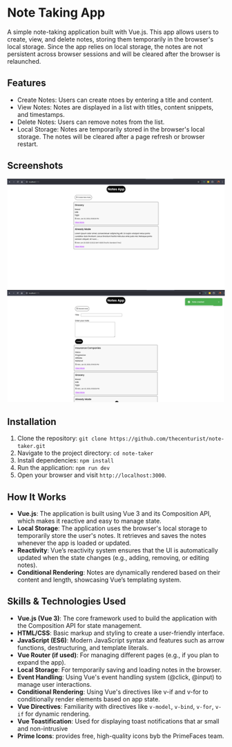 # Note Taking App

A simple note-taking application built with Vue.js. This app allows users to create, view, and delete notes, storing them temporarily in the browser's local storage. Since the app relies on local storage, the notes are not persistent across browser sessions and will be cleared after the browser is relaunched.

## Features
* Create Notes: Users can create ntoes by entering a title and content.
* View Notes: Notes are displayed in a list with titles, content snippets, and timestamps.
* Delete Notes: Users can remove notes from the list.
* Local Storage: Notes are temporarily stored in the browser's local storage. The notes will be cleared after a page refresh or browser restart.

## Screenshots
![Screenshot_One](screen_one.png)
![Screenshot_Two](screen_two.png)

## Installation
1. Clone the repository:
`git clone https://github.com/thecenturist/note-taker.git`
2. Navigate to the project directory:
`cd note-taker`
3. Install dependencies:
`npm install`
4. Run the application:
`npm run dev`
5. Open your browser and visit `http://localhost:3000`.

## How It Works
* **Vue.js**: The application is built using Vue 3 and its Composition API, which makes it reactive and easy to manage state.
* **Local Storage**: The application uses the browser's local storage to temporarily store the user's notes. It retrieves and saves the notes whenever the app is loaded or updated.
* **Reactivity**: Vue’s reactivity system ensures that the UI is automatically updated when the state changes (e.g., adding, removing, or editing notes).
* **Conditional Rendering**: Notes are dynamically rendered based on their content and length, showcasing Vue’s templating system.

## Skills & Technologies Used
* **Vue.js (Vue 3)**: The core framework used to build the application with the Composition API for state management.
* **HTML/CSS**: Basic markup and styling to create a user-friendly interface.
* **JavaScript (ES6)**: Modern JavaScript syntax and features such as arrow functions, destructuring, and template literals.
* **Vue Router (if used)**: For managing different pages (e.g., if you plan to expand the app).
* **Local Storage**: For temporarily saving and loading notes in the browser.
* **Event Handling**: Using Vue's event handling system (@click, @input) to manage user interactions.
* **Conditional Rendering**: Using Vue's directives like v-if and v-for to conditionally render elements based on app state.
* **Vue Directives**: Familiarity with directives like `v-model`, `v-bind`, `v-for`, `v-if` for dynamic rendering.
* **Vue Toastification**: Used for displaying toast notifications that ar small and non-intrusive
* **Prime Icons**: provides free, high-quality icons byb the PrimeFaces team.